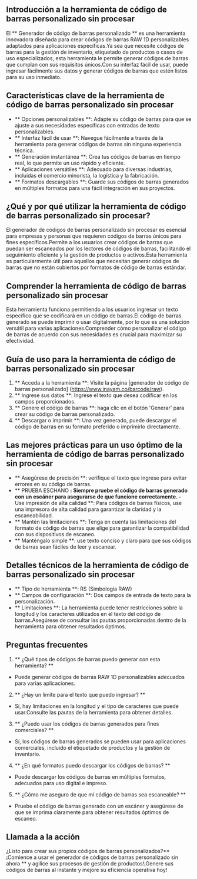 ## Introducción a la herramienta de código de barras personalizado sin procesar

El ** Generador de código de barras personalizado ** es una herramienta innovadora diseñada para crear códigos de barras RAW 1D personalizables adaptados para aplicaciones específicas.Ya sea que necesite códigos de barras para la gestión de inventario, etiquetado de productos o casos de uso especializados, esta herramienta le permite generar códigos de barras que cumplan con sus requisitos únicos.Con su interfaz fácil de usar, puede ingresar fácilmente sus datos y generar códigos de barras que estén listos para su uso inmediato.

## Características clave de la herramienta de código de barras personalizado sin procesar

- ** Opciones personalizables **: Adapte su código de barras para que se ajuste a sus necesidades específicas con entradas de texto personalizables.
- ** Interfaz fácil de usar **: Navegue fácilmente a través de la herramienta para generar códigos de barras sin ninguna experiencia técnica.
- ** Generación instantánea **: Crea tus códigos de barras en tiempo real, lo que permite un uso rápido y eficiente.
- ** Aplicaciones versátiles **: Adecuado para diversas industrias, incluidas el comercio minorista, la logística y la fabricación.
- ** Formatos descargables **: Guarde sus códigos de barras generados en múltiples formatos para una fácil integración en sus proyectos.

## ¿Qué y por qué utilizar la herramienta de código de barras personalizado sin procesar?

El generador de códigos de barras personalizado sin procesar es esencial para empresas y personas que requieren códigos de barras únicos para fines específicos.Permite a los usuarios crear códigos de barras que puedan ser escaneados por los lectores de códigos de barras, facilitando el seguimiento eficiente y la gestión de productos o activos.Esta herramienta es particularmente útil para aquellos que necesitan generar códigos de barras que no están cubiertos por formatos de código de barras estándar.

## Comprender la herramienta de código de barras personalizado sin procesar

Esta herramienta funciona permitiendo a los usuarios ingresar un texto específico que se codificará en un código de barras.El código de barras generado se puede imprimir o usar digitalmente, por lo que es una solución versátil para varias aplicaciones.Comprender cómo personalizar el código de barras de acuerdo con sus necesidades es crucial para maximizar su efectividad.

## Guía de uso para la herramienta de código de barras personalizado sin procesar

1. ** Acceda a la herramienta **: Visite la página [generador de código de barras personalizado] (https://www.inayam.co/barcode/raw).
2. ** Ingrese sus datos **: Ingrese el texto que desea codificar en los campos proporcionados.
3. ** Genere el código de barras **: haga clic en el botón 'Generar' para crear su código de barras personalizado.
4. ** Descargar o imprimir **: Una vez generado, puede descargar el código de barras en su formato preferido o imprimirlo directamente.

## Las mejores prácticas para un uso óptimo de la herramienta de código de barras personalizado sin procesar

- ** Asegúrese de precisión **: verifique el texto que ingrese para evitar errores en su código de barras.
- ** PRUEBA ESCHANO **: Siempre pruebe el código de barras generado con un escáner para asegurarse de que funcione correctamente.
-** Use impresión de alta calidad **: Para códigos de barras físicos, use una impresora de alta calidad para garantizar la claridad y la escaneabilidad.
- ** Mantén las limitaciones **: Tenga en cuenta las limitaciones del formato de código de barras que elige para garantizar la compatibilidad con sus dispositivos de escaneo.
- ** Manténgalo simple **: use texto conciso y claro para que sus códigos de barras sean fáciles de leer y escanear.

## Detalles técnicos de la herramienta de código de barras personalizado sin procesar

- ** Tipo de herramienta **: RS (Simbología RAW)
- ** Campos de configuración **: Dos campos de entrada de texto para la personalización.
- ** Limitaciones **: La herramienta puede tener restricciones sobre la longitud y los caracteres utilizados en el texto del código de barras.Asegúrese de consultar las pautas proporcionadas dentro de la herramienta para obtener resultados óptimos.

## Preguntas frecuentes

1. ** ¿Qué tipos de códigos de barras puedo generar con esta herramienta? **
- Puede generar códigos de barras RAW 1D personalizables adecuados para varias aplicaciones.

2. ** ¿Hay un límite para el texto que puedo ingresar? **
- Sí, hay limitaciones en la longitud y el tipo de caracteres que puede usar.Consulte las pautas de la herramienta para obtener detalles.

3. ** ¿Puedo usar los códigos de barras generados para fines comerciales? **
- Sí, los códigos de barras generados se pueden usar para aplicaciones comerciales, incluido el etiquetado de productos y la gestión de inventario.

4. ** ¿En qué formatos puedo descargar los códigos de barras? **
- Puede descargar los códigos de barras en múltiples formatos, adecuados para uso digital e impreso.

5. ** ¿Cómo me aseguro de que mi código de barras sea escaneable? **
- Pruebe el código de barras generado con un escáner y asegúrese de que se imprima claramente para obtener resultados óptimos de escaneo.

## Llamada a la acción

¿Listo para crear sus propios códigos de barras personalizados?** ¡Comience a usar el generador de códigos de barras personalizado sin ahora ** y agilice sus procesos de gestión de productos!¡Genere sus códigos de barras al instante y mejore su eficiencia operativa hoy!